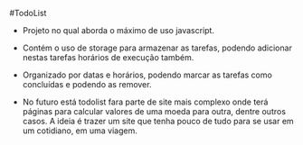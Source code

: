 #TodoList

- Projeto no qual aborda o máximo de uso javascript.

- Contém o uso de storage para armazenar as tarefas, podendo adicionar nestas tarefas horários de execução também.

- Organizado por datas e horários, podendo marcar as tarefas como concluídas e podendo as remover.

- No futuro está todolist fara parte de site mais complexo onde terá páginas para calcular valores de uma moeda para outra, dentre outros casos. A ideia é trazer um site que tenha pouco de tudo para se usar em um cotidiano, em uma viagem.

